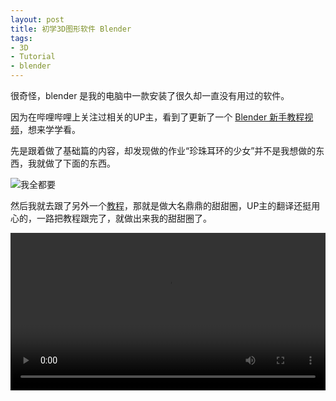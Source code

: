 ```yaml
---
layout: post
title: 初学3D图形软件 Blender
tags:
- 3D
- Tutorial
- blender
---
```


很奇怪，blender 是我的电脑中一款安装了很久却一直没有用过的软件。

因为在哔哩哔哩上关注过相关的UP主，看到了更新了一个 [Blender 新手教程视频](https://www.bilibili.com/video/BV14u41147YH)，想来学学看。

先是跟着做了基础篇的内容，却发现做的作业“珍珠耳环的少女”并不是我想做的东西，我就做了下面的东西。

![我全都要](https://h.xavierskip.com:42049/i/2fa7278aa5ef085297d255e8e812c7d07adce2bc73f0f3bc5678fa7f547c9693.png)


然后我就去跟了另外一个[教程](https://www.bilibili.com/video/BV1LS4y197SC)，那就是做大名鼎鼎的甜甜圈，UP主的翻译还挺用心的，一路把教程跟完了，就做出来我的甜甜圈了。

<video src="https://h.xavierskip.com:42049/i/b7d292e22d7ccc41660d433632f06eb8c319a857e518318325819eab8eb4337a.mp4" controls width="100%" loop="loop">
</video>